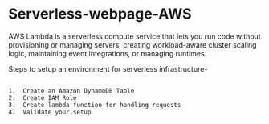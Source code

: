 # Serverless-webpage-AWS

AWS Lambda is a serverless compute service that lets you run code without provisioning or managing servers, creating workload-aware cluster scaling logic, maintaining event integrations, or managing runtimes.

Steps to setup an environment for serverless infrastructure-

```

1.	Create an Amazon DynamoDB Table
2.	Create IAM Role
3.	Create lambda function for handling requests
4.	Validate your setup

```
